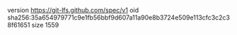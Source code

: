 version https://git-lfs.github.com/spec/v1
oid sha256:35a654979771c9e1fb56bbf9d607a11a90e8b3724e509e113cfc3c2c38f61651
size 1559
